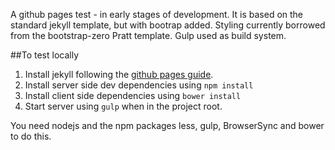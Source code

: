 A github pages test - in early stages of development. It is based on the standard jekyll template, but with bootrap added. Styling currently borrowed from the bootstrap-zero Pratt template. Gulp used as build system.

##To test locally
1. Install jekyll following the [github pages guide][gh-pages-jekyll-guide].
2. Install server side dev dependencies using `npm install`
3. Install client side dependencies using `bower install`
4. Start server using `gulp` when in the project root.

You need nodejs and the npm packages less, gulp, BrowserSync and bower to do this.

[gh-pages-jekyll-guide]: https://help.github.com/articles/using-jekyll-with-pages/
